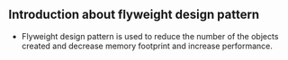 ## Introduction about flyweight design pattern ##
- Flyweight design pattern is used to reduce the number of the objects created and decrease memory footprint and increase performance.
